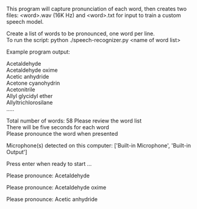 This program will capture pronunciation of each word, then creates two files: \<word\>.wav (16K Hz) and \<word\>.txt for input to train a custom speech model.

Create a list of words to be pronounced, one word per line.<br>
To run the script: python ./speech-recognizer.py \<name of word list\>

Example program output:

Acetaldehyde<br>
Acetaldehyde oxime<br>
Acetic anhydride<br>
Acetone cyanohydrin<br>
Acetonitrile<br>
Allyl glycidyl ether<br>
Allyltrichlorosilane<br>
.....<br>

Total number of words: 58
Please review the word list<br>
There will be five seconds for each word<br>
Please pronounce the word when presented

Microphone(s) detected on this computer: ['Built-in Microphone', 'Built-in Output']

Press enter when ready to start ...

Please pronounce: Acetaldehyde 

Please pronounce: Acetaldehyde oxime 

Please pronounce: Acetic anhydride
